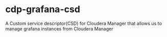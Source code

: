 # cdp-grafana-csd

A Custom service descriptor(CSD) for Cloudera Manager that allows us to manage grafana instances from Cloudera Manager
